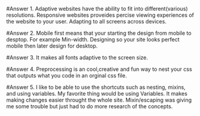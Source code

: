 #Answer 1.
Adaptive websites have the ability to fit into different(various) resolutions. Responsive websites proveides percise viewing experiences of the website to your user. Adapting to all screens across devices.

#Answer 2.
Mobile first means that your starting the design from mobile to desptop. For example Min-width. Designing so your site looks perfect mobile then later design for desktop.

#Answer 3.
It makes all fonts adaptive to the screen size.

#Answer 4.
Preprocessing is an cool,creative and fun way to nest your css that outputs what you code in an orginal css file.

#Answer 5.
I like to be able to use the shortcuts such as nesting, mixins, and using variables. My favorite thing would be using Variables. It makes making changes easier throught the whole site. Mixin/escaping was giving me some trouble but just had to do more research of the concepts.